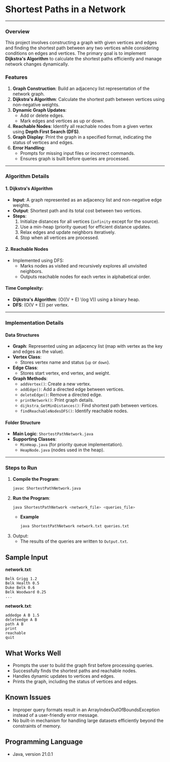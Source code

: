 # **Shortest Paths in a Network**
---

### **Overview**
This project involves constructing a graph with given vertices and edges and finding the shortest path between any two vertices while considering conditions on edges and vertices. The primary goal is to implement **Dijkstra's Algorithm** to calculate the shortest paths efficiently and manage network changes dynamically.

### **Features**
1. **Graph Construction**: Build an adjacency list representation of the network graph.
2. **Dijkstra's Algorithm**: Calculate the shortest path between vertices using non-negative weights.
3. **Dynamic Graph Updates**:
   - Add or delete edges.
   - Mark edges and vertices as up or down.
4. **Reachable Nodes**: Identify all reachable nodes from a given vertex using **Depth First Search (DFS)**.
5. **Graph Display**: Print the graph in a specified format, indicating the status of vertices and edges.
6. **Error Handling**: 
   - Prompts for missing input files or incorrect commands.
   - Ensures graph is built before queries are processed.

---

### **Algorithm Details**

#### **1. Dijkstra's Algorithm**
- **Input**: A graph represented as an adjacency list and non-negative edge weights.
- **Output**: Shortest path and its total cost between two vertices.
- **Steps**:
  1. Initialize distances for all vertices (`infinity` except for the source).
  2. Use a min-heap (priority queue) for efficient distance updates.
  3. Relax edges and update neighbors iteratively.
  4. Stop when all vertices are processed.

#### **2. Reachable Nodes**
- Implemented using DFS:
  - Marks nodes as visited and recursively explores all unvisited neighbors.
  - Outputs reachable nodes for each vertex in alphabetical order.

#### **Time Complexity**:
- **Dijkstra's Algorithm**: \(O((V + E) \log V)\) using a binary heap.
- **DFS**: \(O(V + E)\) per vertex.

---

### **Implementation Details**

#### **Data Structures**
- **Graph**: Represented using an adjacency list (map with vertex as the key and edges as the value).
- **Vertex Class**:
  - Stores vertex name and status (`up` or `down`).
- **Edge Class**:
  - Stores start vertex, end vertex, and weight.
- **Graph Methods**:
  - `addVertex()`: Create a new vertex.
  - `addEdge()`: Add a directed edge between vertices.
  - `deleteEdge()`: Remove a directed edge.
  - `printNetwork()`: Print graph details.
  - `dijkstra_GetMinDistances()`: Find shortest path between vertices.
  - `findReachableNodesDFS()`: Identify reachable nodes.

#### **Folder Structure**
- **Main Logic**: `ShortestPathNetwork.java`
- **Supporting Classes**:
  - `MinHeap.java` (for priority queue implementation).
  - `HeapNode.java` (nodes used in the heap).

---

### **Steps to Run**

1. **Compile the Program**:
   ```bash
   javac ShortestPathNetwork.java
   ```
2. **Run the Program**:
    ```bash
    java ShortestPathNetwork <network_file> <queries_file>
    ```
    - **Example**
        ```bash
        java ShortestPathNetwork network.txt queries.txt
        ```
3. Output:
    - The results of the queries are written to ```Output.txt```.

## Sample Input

**network.txt**:
```plaintext
Belk Grigg 1.2
Belk Health 0.5
Duke Belk 0.6
Belk Woodward 0.25
...
```
**network.txt**:
```plaintext
addedge A B 1.5
deleteedge A B
path A B
print
reachable
quit
```

## What Works Well
- Prompts the user to build the graph first before processing queries.
- Successfully finds the shortest paths and reachable nodes.
- Handles dynamic updates to vertices and edges.
- Prints the graph, including the status of vertices and edges.

## Known Issues
- Improper query formats result in an ArrayIndexOutOfBoundsException instead of a user-friendly error message.
- No built-in mechanism for handling large datasets efficiently beyond the constraints of memory.

## Programming Language
- Java, version 21.0.1
